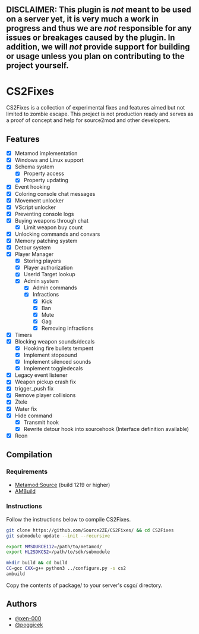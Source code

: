 ## DISCLAIMER: This plugin is *not* meant to be used on a server yet, it is very much a work in progress and thus we are *not* responsible for any issues or breakages caused by the plugin. In addition, we will *not* provide support for building or usage unless you plan on contributing to the project yourself.

# CS2Fixes

CS2Fixes is a collection of experimental fixes and features aimed but not limited to zombie escape. This project is not production ready and serves as a proof of concept and help for source2mod and other developers.

## Features
- [x] Metamod implementation
- [x] Windows and Linux support
- [x] Schema system
  - [x] Property access
  - [x] Property updating
- [x] Event hooking
- [x] Coloring console chat messages
- [x] Movement unlocker
- [x] VScript unlocker
- [x] Preventing console logs
- [x] Buying weapons through chat
  - [x] Limit weapon buy count
- [x] Unlocking commands and convars
- [x] Memory patching system
- [x] Detour system
- [x] Player Manager
  - [x] Storing players
  - [x] Player authorization
  - [x] Userid Target lookup
  - [x] Admin system
    - [x] Admin commands
    - [x] Infractions
      - [x] Kick
      - [x] Ban
      - [x] Mute
      - [x] Gag
      - [x] Removing infractions
- [x] Timers
- [x] Blocking weapon sounds/decals
  - [x] Hooking fire bullets tempent
  - [x] Implement stopsound
  - [x] Implement silenced sounds
  - [x] Implement toggledecals
- [x] Legacy event listener
- [x] Weapon pickup crash fix
- [x] trigger_push fix
- [x] Remove player collisions
- [x] Ztele
- [x] Water fix
- [x] Hide command
  - [x] Transmit hook
  - [x] Rewrite detour hook into sourcehook (Interface definition available)
- [x] Rcon

## Compilation

### Requirements

- [Metamod:Source](https://www.sourcemm.net/downloads.php/?branch=master) (build 1219 or higher)
- [AMBuild](https://wiki.alliedmods.net/Ambuild)

### Instructions

Follow the instructions below to compile CS2Fixes.

```bash
git clone https://github.com/Source2ZE/CS2Fixes/ && cd CS2Fixes
git submodule update --init --recursive

export MMSOURCE112=/path/to/metamod/
export HL2SDKCS2=/path/to/sdk/submodule

mkdir build && cd build
CC=gcc CXX=g++ python3 ../configure.py -s cs2
ambuild
```

Copy the contents of package/ to your server's csgo/ directory.

## Authors
- [@xen-000](https://github.com/xen-000)
- [@poggicek](https://github.com/poggicek)
